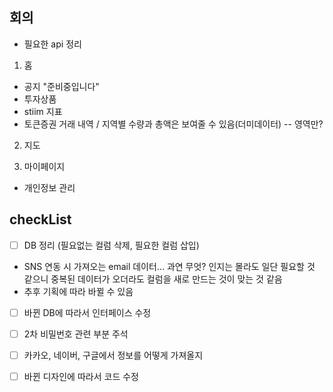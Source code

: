 ## 회의
- 필요한 api 정리 

1. 홈
- 공지 "준비중입니다" 
- 투자상품 
- stiim 지표 
- 토큰증권 거래 내역 / 지역별 수량과 총액은 보여줄 수 있음(더미데이터) -- 영역만? 

2. 지도 

3. 마이페이지
- 개인정보 관리 


## checkList 
- [ ] DB 정리 (필요없는 컬럼 삭제, 필요한 컬럼 삽입) 
* SNS 연동 시 가져오는 email 데이터... 과연 무엇? 인지는 몰라도 일단 필요할 것 같으니 중복된 데이터가 오더라도 컬럼을 새로 만드는 것이 맞는 것 같음 
* 추후 기획에 따라 바뀔 수 있음 
- [ ] 바뀐 DB에 따라서 인터페이스 수정
- [ ] 2차 비밀번호 관련 부분 주석 
- [ ] 카카오, 네이버, 구글에서 정보를 어떻게 가져올지 
- [ ] 바뀐 디자인에 따라서 코드 수정

